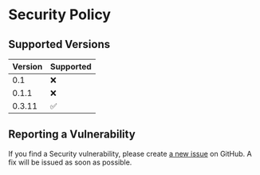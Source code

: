 # Security Policy

## Supported Versions

| Version | Supported          |
| ------- | ------------------ |
| 0.1     | :x:                |
| 0.1.1   | :x:                |
| 0.3.11  | :white_check_mark: |

## Reporting a Vulnerability

If you find a Security vulnerability, please create [a new issue](https://github.com/TheAcharya/MarkersExtractor/issues) on GitHub. A fix will be issued as soon as possible.
